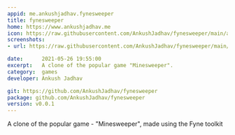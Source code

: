 ```yaml
---
appid: me.ankushjadhav.fynesweeper
title: fynesweeper
home: https://www.ankushjadhav.me
icon: https://raw.githubusercontent.com/AnkushJadhav/fynesweeper/main/assets/png/Icon.png
screenshots:
- url: https://raw.githubusercontent.com/AnkushJadhav/fynesweeper/main/assets/png/demo.png

date:      2021-05-26 19:55:00
excerpt:   A clone of the popular game "Minesweeper".
category:  games
developer: Ankush Jadhav

git: https://github.com/AnkushJadhav/fynesweeper
package: github.com/AnkushJadhav/fynesweeper
version: v0.0.1
---
```


A clone of the popular game - "Minesweeper", made using the Fyne toolkit



